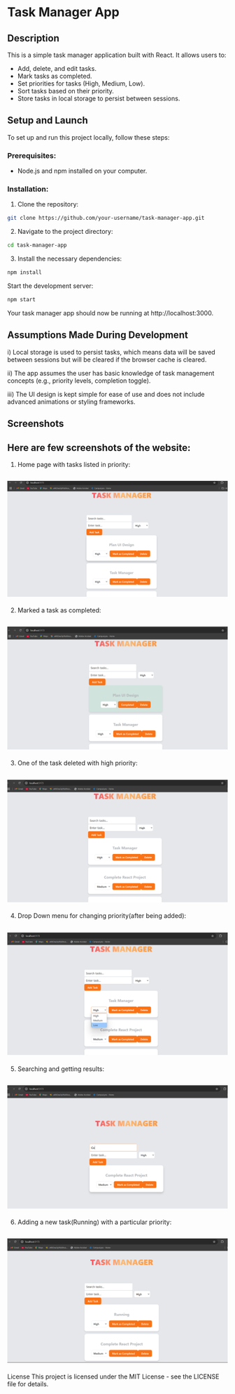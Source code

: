# Task Manager App

## Description
This is a simple task manager application built with React. It allows users to:
- Add, delete, and edit tasks.
- Mark tasks as completed.
- Set priorities for tasks (High, Medium, Low).
- Sort tasks based on their priority.
- Store tasks in local storage to persist between sessions.

## Setup and Launch

To set up and run this project locally, follow these steps:

### Prerequisites:
- Node.js and npm installed on your computer.

### Installation:

1. Clone the repository:

```bash
git clone https://github.com/your-username/task-manager-app.git
```

2. Navigate to the project directory:
```bash
cd task-manager-app
```
3. Install the necessary dependencies:
```bash
npm install
```
Start the development server:
```bash
npm start
```
Your task manager app should now be running at http://localhost:3000.

## Assumptions Made During Development
i) Local storage is used to persist tasks, which means data will be saved between sessions but will be cleared if the browser cache is cleared.

ii) The app assumes the user has basic knowledge of task management concepts (e.g., priority levels, completion toggle).

iii) The UI design is kept simple for ease of use and does not include advanced animations or styling frameworks.

## Screenshots
Here are few screenshots of the website:
---
1. Home page with tasks listed in priority:

![alt text](<Screenshot 2024-11-14 033651.png>)
-------------------------------------------------

2. Marked a task as completed:

![alt text](<Screenshot 2024-11-14 033839.png>)
-------------------------------------------------

3. One of the task deleted with high priority:

![alt text](<Screenshot 2024-11-14 033935.png>)
-------------------------------------------------

4. Drop Down menu for changing priority(after being added):

![alt text](<Screenshot 2024-11-13 201056.png>)
-------------------------------------------------

5. Searching and getting results:

![alt text](<Screenshot 2024-11-14 034222.png>)
-------------------------------------------------

6. Adding a new task(Running) with a particular priority:

![alt text](<Screenshot 2024-11-14 034343.png>)
-------------------------------------------------

License
This project is licensed under the MIT License - see the LICENSE file for details.

